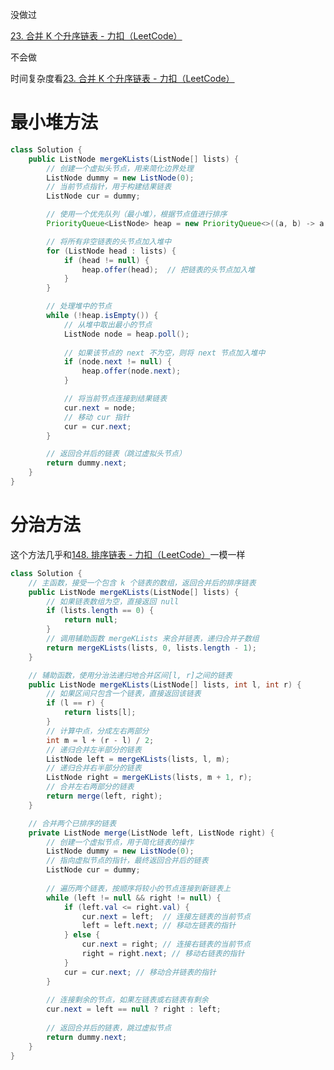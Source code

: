 



没做过



[23. 合并 K 个升序链表 - 力扣（LeetCode）](https://leetcode.cn/problems/merge-k-sorted-lists/description/?envType=study-plan-v2&envId=top-100-liked)



不会做





时间复杂度看[23. 合并 K 个升序链表 - 力扣（LeetCode）](https://leetcode.cn/problems/merge-k-sorted-lists/solutions/2384305/liang-chong-fang-fa-zui-xiao-dui-fen-zhi-zbzx/?envType=study-plan-v2&envId=top-100-liked)



# 最小堆方法



```java
class Solution {
    public ListNode mergeKLists(ListNode[] lists) {
        // 创建一个虚拟头节点，用来简化边界处理
        ListNode dummy = new ListNode(0);
        // 当前节点指针，用于构建结果链表
        ListNode cur = dummy;

        // 使用一个优先队列（最小堆），根据节点值进行排序
        PriorityQueue<ListNode> heap = new PriorityQueue<>((a, b) -> a.val - b.val);

        // 将所有非空链表的头节点加入堆中
        for (ListNode head : lists) {
            if (head != null) {
                heap.offer(head);  // 把链表的头节点加入堆
            }
        }

        // 处理堆中的节点
        while (!heap.isEmpty()) {
            // 从堆中取出最小的节点
            ListNode node = heap.poll();
            
            // 如果该节点的 next 不为空，则将 next 节点加入堆中
            if (node.next != null) {
                heap.offer(node.next);
            }

            // 将当前节点连接到结果链表
            cur.next = node;
            // 移动 cur 指针
            cur = cur.next;
        }

        // 返回合并后的链表（跳过虚拟头节点）
        return dummy.next;
    }
}

```













# 分治方法



这个方法几乎和[148. 排序链表 - 力扣（LeetCode）](https://leetcode.cn/problems/sort-list/description/?envType=study-plan-v2&envId=top-100-liked)一模一样



```java
class Solution {
    // 主函数，接受一个包含 k 个链表的数组，返回合并后的排序链表
    public ListNode mergeKLists(ListNode[] lists) {
        // 如果链表数组为空，直接返回 null
        if (lists.length == 0) {
            return null;
        }
        // 调用辅助函数 mergeKLists 来合并链表，递归合并子数组
        return mergeKLists(lists, 0, lists.length - 1);
    }

    // 辅助函数，使用分治法递归地合并区间[l, r]之间的链表
    public ListNode mergeKLists(ListNode[] lists, int l, int r) {
        // 如果区间只包含一个链表，直接返回该链表
        if (l == r) {
            return lists[l];
        }
        // 计算中点，分成左右两部分
        int m = l + (r - l) / 2;
        // 递归合并左半部分的链表
        ListNode left = mergeKLists(lists, l, m);
        // 递归合并右半部分的链表
        ListNode right = mergeKLists(lists, m + 1, r);
        // 合并左右两部分的链表
        return merge(left, right);
    }

    // 合并两个已排序的链表
    private ListNode merge(ListNode left, ListNode right) {
        // 创建一个虚拟节点，用于简化链表的操作
        ListNode dummy = new ListNode(0);
        // 指向虚拟节点的指针，最终返回合并后的链表
        ListNode cur = dummy;
        
        // 遍历两个链表，按顺序将较小的节点连接到新链表上
        while (left != null && right != null) {
            if (left.val <= right.val) {
                cur.next = left;  // 连接左链表的当前节点
                left = left.next; // 移动左链表的指针
            } else {
                cur.next = right; // 连接右链表的当前节点
                right = right.next; // 移动右链表的指针
            }
            cur = cur.next; // 移动合并链表的指针
        }
        
        // 连接剩余的节点，如果左链表或右链表有剩余
        cur.next = left == null ? right : left;
        
        // 返回合并后的链表，跳过虚拟节点
        return dummy.next;
    }
}

```

